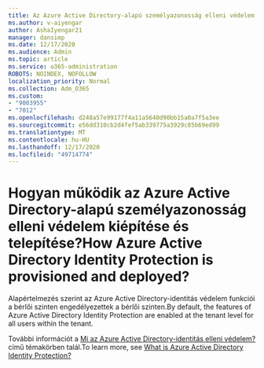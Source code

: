 ```yaml
---
title: Az Azure Active Directory-alapú személyazonosság elleni védelem kiépítése és telepítése
ms.author: v-aiyengar
author: AshaIyengar21
manager: dansimp
ms.date: 12/17/2020
ms.audience: Admin
ms.topic: article
ms.service: o365-administration
ROBOTS: NOINDEX, NOFOLLOW
localization_priority: Normal
ms.collection: Adm_O365
ms.custom:
- "9003955"
- "7012"
ms.openlocfilehash: d248a57e99177f4a11a5640d90bb15a0a7f5a3ee
ms.sourcegitcommit: e56dd310cb2d4fef5ab339775a3929c85b69ed99
ms.translationtype: MT
ms.contentlocale: hu-HU
ms.lasthandoff: 12/17/2020
ms.locfileid: "49714774"
---
```

# <a name="how-azure-active-directory-identity-protection-is-provisioned-and-deployed"></a><span data-ttu-id="67c3c-102">Hogyan működik az Azure Active Directory-alapú személyazonosság elleni védelem kiépítése és telepítése?</span><span class="sxs-lookup"><span data-stu-id="67c3c-102">How Azure Active Directory Identity Protection is provisioned and deployed?</span></span>

<span data-ttu-id="67c3c-103">Alapértelmezés szerint az Azure Active Directory-identitás védelem funkciói a bérlői szinten engedélyezettek a bérlői szinten.</span><span class="sxs-lookup"><span data-stu-id="67c3c-103">By default, the features of Azure Active Directory Identity Protection are enabled at the tenant level for all users within the tenant.</span></span>

<span data-ttu-id="67c3c-104">További információt a [Mi az Azure Active Directory-identitás elleni védelem?](https://go.microsoft.com/fwlink/?linkid=2130395) című témakörben talál.</span><span class="sxs-lookup"><span data-stu-id="67c3c-104">To learn more, see [What is Azure Active Directory Identity Protection?](https://go.microsoft.com/fwlink/?linkid=2130395)</span></span>